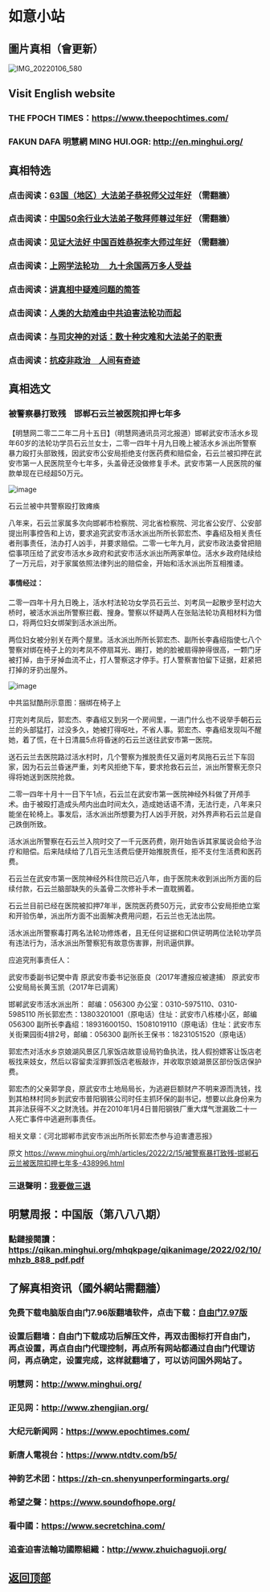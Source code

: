 # 如意小站

## 圖片真相（會更新）

![IMG_20220106_580](https://user-images.githubusercontent.com/79625284/154029999-147dd182-2371-4dd7-b014-d640b967dc46.jpg)

## Visit English website

### THE FPOCH TIMES：https://www.theepochtimes.com/

### FAKUN DAFA 明慧網 MING HUI.OGR: http://en.minghui.org/

## 真相特选

### 点击阅读：[63国（地区）大法弟子恭祝师父过年好](https://greetings.minghui.org/mh/articles/2022/2/1/63%E5%9B%BD%EF%BC%88%E5%9C%B0%E5%8C%BA%EF%BC%89%E5%A4%A7%E6%B3%95%E5%BC%9F%E5%AD%90%E6%81%AD%E7%A5%9D%E5%B8%88%E7%88%B6%E8%BF%87%E5%B9%B4%E5%A5%BD-438145.html?fbclid=IwAR3B4woqobiRdOiOoRZBs5JmreUPvSiukJ7ZzvPXlibkFyiS2kNMYXPwFbo) （需翻牆）

### 点击阅读：[中国50余行业大法弟子敬拜师尊过年好](https://greetings.minghui.org/mh/articles/2022/1/31/%E4%B8%AD%E5%9B%BD50%E4%BD%99%E8%A1%8C%E4%B8%9A%E5%A4%A7%E6%B3%95%E5%BC%9F%E5%AD%90%E6%95%AC%E6%8B%9C%E5%B8%88%E5%B0%8A%E8%BF%87%E5%B9%B4%E5%A5%BD-437915.html) （需翻牆）

### 点击阅读：[见证大法好 中国百姓恭祝李大师过年好](https://greetings.minghui.org/mh/articles/2022/1/29/%E8%A7%81%E8%AF%81%E5%A4%A7%E6%B3%95%E5%A5%BD-%E4%B8%AD%E5%9B%BD%E7%99%BE%E5%A7%93%E6%81%AD%E7%A5%9D%E6%9D%8E%E5%A4%A7%E5%B8%88%E8%BF%87%E5%B9%B4%E5%A5%BD-437838.html) （需翻牆）

### 点击阅读：[上网学法轮功 　九十余国两万多人受益](https://github.com/pinhe91/jcxw5/tree/main)

### 点击阅读：[讲真相中疑难问题的简答](https://github.com/pinhe91/jcxw3/tree/main)

### 点击阅读：[人类的大劫难由中共迫害法轮功而起](https://github.com/pinhe91/jcxw4/tree/main) 

### 点击阅读：[与司灾神的对话：数十种灾难和大法弟子的职责](https://github.com/pinhe91/jcxw1/tree/main) 

### 点击阅读：[抗疫非政治　人间有奇迹](https://github.com/pinhe91/jcxw2/tree/main) 

## 真相选文

### 被警察暴打致残　邯郸石云兰被医院扣押七年多

【明慧网二零二二年二月十五日】（明慧网通讯员河北报道）邯郸武安市活水乡现年60岁的法轮功学员石云兰女士，二零一四年十月九日晚上被活水乡派出所警察暴力殴打头部致残，因武安市公安局拒绝支付医药费和赔偿金，石云兰被扣押在武安市第一人民医院至今七年多，头盖骨还没做修复手术。武安市第一人民医院的催款单现在已经超50万元。

![image](https://user-images.githubusercontent.com/79625284/154029000-de239460-d999-4fb2-a27f-bf1a0141e23d.png)

石云兰被中共警察殴打致瘫痪

八年来，石云兰家属多次向邯郸市检察院、河北省检察院、河北省公安厅、公安部提出刑事控告和上访，要求追究武安市活水派出所所长郭宏杰、李鑫绍及相关责任者刑事责任，法办打人凶手，并要求赔偿。二零一七年九月，武安市政法委曾把赔偿事项压给了武安市活水乡政府和武安市活水派出所两家单位。活水乡政府陆续给了一万元后，对于家属依照法律列出的赔偿金，开始和活水派出所互相推诿。

#### 事情经过：

二零一四年十月九日晚上，活水村法轮功女学员石云兰、刘考凤一起散步至村边大桥时，被活水派出所警察拦截、搜身。警察以怀疑两人在张贴法轮功真相材料为借口，将两位妇女绑架到活水派出所。

两位妇女被分别关在两个屋里。活水派出所所长郭宏杰、副所长李鑫绍指使七八个警察对绑在椅子上的刘考凤不停扇耳光、踢打，她的脸被扇得肿得很高，一颗门牙被打掉，由于牙掉血流不止，打人警察这才停手。打人警察害怕留下证据，赶紧把打掉的牙扔出屋外。

![image](https://user-images.githubusercontent.com/79625284/154029458-84a1b116-fcc5-4a85-bb92-914324805dea.png)

中共监狱酷刑示意图：捆绑在椅子上

打完刘考凤后，郭宏杰、李鑫绍又到另一个房间里，一进门什么也不说举手朝石云兰的头部猛打，过没多久，她被打得呕吐，不省人事。郭宏杰、李鑫绍发现叫不醒她，着了慌，在十日清晨5点将昏迷的石云兰送往武安市第一医院。

送石云兰去医院路过活水村时，几个警察为推脱责任又逼刘考凤拖石云兰下车回家，因为石云兰昏迷严重，刘考风拒绝下车，要求抢救石云兰，派出所警察无奈只得将她送到医院抢救。

二零一四年十月十一日下午1点，石云兰在武安市第一医院神经外科做了开颅手术。由于被殴打造成头颅内出血时间太久，造成她话语不清，无法行走，八年来只能坐在轮椅上。事发后，活水派出所想要为打人凶手开脱，对外界声称石云兰是自己跌倒所致。

活水派出所警察在石云兰入院时交了一千元医药费，刚开始告诉其家属说会给予治疗和赔偿。后来陆续给了几百元生活费后便开始推脱责任，拒不支付生活费和医药费。

石云兰在武安市第一医院神经外科住院已近八年，由于医院未收到派出所方面的后续付款，石云兰脑部缺失的头盖骨二次修补手术一直耽搁着。

石云兰目前已经在医院被扣押7年半，医院医药费50万元，武安市公安局拒绝立案和开验伤单，派出所方面不出面解决费用问题，石云兰也无法出院。

活水派出所警察毒打两名法轮功修炼者，且无任何证据和口供证明两位法轮功学员有违法行为，活水派出所警察犯有故意伤害罪，刑讯逼供罪。

应追究刑事责任人：

武安市委副书记樊中青
原武安市委书记张臣良（2017年遭报应被逮捕）
原武安市公安局局长黄玉凯（2017年已调离）

邯郸武安市活水派出所：
邮编：056300
办公室：0310-5975110、0310-5985110
所长郭宏杰：13803201001（原电话）住址：武安市八栋楼小区，邮编056300
副所长李鑫绍：18931600150、15081019110（原电话）住址：武安市东关街果园街4排2号，邮编：056300
副所长王保书：18231051520（原电话）

郭宏杰对活水乡京娘湖风景区几家饭店故意设局钓鱼执法，找人假扮嫖客让饭店老板找来妓女，然后以容留卖淫罪抓饭店老板敲诈，并收取京娘湖景区部份饭店保护费。

郭宏杰的父亲郭学良，原武安市土地局局长，为逃避巨额财产不明来源而洗钱，找到其柏林村同乡到武安市普阳钢铁公司时任主抓环保的副书记，想要以此身份来为其非法获得不义之财洗钱。并在2010年1月4日普阳钢铁厂重大煤气泄漏致二十一人死亡事件中逃避刑事责任。

相关文章：《河北邯郸市武安市派出所所长郭宏杰参与迫害遭恶报》

原文 https://www.minghui.org/mh/articles/2022/2/15/被警察暴打致残-邯郸石云兰被医院扣押七年多-438996.html

### 三退聲明：[我要做三退](https://tuidang.epochtimes.com/)

## 明慧周报：中国版（第八八八期）

### 點鏈接閱讀：https://qikan.minghui.org/mhqkpage/qikanimage/2022/02/10/mhzb_888_pdf.pdf

## 了解真相资讯（國外網站需翻牆）

### 免费下载电脑版自由门7.96版翻墙软件，点击下载：[自由门7.97版](https://github.com/pinhe91/tuiguang/files/6839679/fg797r.zip)

### 设置后翻墙：自由门下载成功后解压文件，再双击图标打开自由门，再点设置，再点自由门代理控制，再点所有网站都通过自由门代理访问，再点确定，设置完成，这样就翻墙了，可以访问国外网站了。

### 明慧网：http://www.minghui.org/

### 正见网：http://www.zhengjian.org/

### 大纪元新闻网：https://www.epochtimes.com/

### 新唐人電視台：https://www.ntdtv.com/b5/

### 神韵艺术团：https://zh-cn.shenyunperformingarts.org/

### 希望之聲：https://www.soundofhope.org/

### 看中國：https://www.secretchina.com/

### 追查迫害法輪功國際組織：http://www.zhuichaguoji.org/

## [返回顶部](https://git.io/Js3EY)
